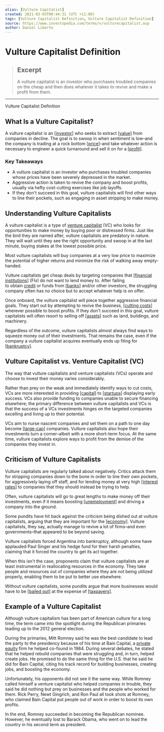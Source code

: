 ```yaml
---
alias: [Vulture Capitalist]
created: 2021-03-03T00:44:31 (UTC +11:00)
tags: [Vulture Capitalist Definition, Vulture Capitalist Definition]
source: https://www.investopedia.com/terms/v/vulturecapitalist.asp
author: Daniel Liberto
---
```


# Vulture Capitalist Definition

> ## Excerpt
> A vulture capitalist is an investor who purchases troubled companies on the cheap and then does whatever it takes to revive and make a profit from them.

---

Vulture Capitalist Definition
## What Is a Vulture Capitalist?

A vulture capitalist is an [[investor]](https://www.investopedia.com/terms/i/investor.asp) who seeks to extract [[value]](https://www.investopedia.com/terms/v/value.asp) from companies in decline. The goal is to swoop in when sentiment is low–and the company is trading at a rock bottom [[price]](https://www.investopedia.com/terms/m/market-price.asp)–and take whatever action is necessary to engineer a quick turnaround and sell it on for a [[profit]](https://www.investopedia.com/terms/p/profit.asp).

### Key Takeaways

-   A vulture capitalist is an investor who purchases troubled companies whose prices have been severely depressed in the market.
-   Aggressive action is taken to revive the company and boost profits, usually via hefty cost-cutting exercises like job layoffs.
-   If they don't succeed in this goal, vulture capitalists will find other ways to line their pockets, such as engaging in asset stripping to make money.

## Understanding Vulture Capitalists

A vulture capitalist is a type of [venture capitalist](https://www.investopedia.com/terms/v/venturecapitalist.asp) (VC) who looks for opportunities to make money by buying poor or distressed firms. Just like the bird they are named after, vulture capitalists are predatory in nature. They will wait until they see the right opportunity and swoop in at the last minute, buying stakes at the lowest possible price.  

Most vulture capitalists will buy companies at a very low price to maximize the potential of higher returns and minimize the risk of walking away empty-handed.

Vulture capitalists get cheap deals by targeting companies that [[financial institutions]](https://www.investopedia.com/terms/f/financialinstitution.asp) (FIs) do not want to lend money to. After failing to obtain [credit](https://www.investopedia.com/terms/c/credit.asp) or funds from [[banks]](https://www.investopedia.com/terms/b/bank.asp) and/or other investors, the struggling company often has no choice but to accept whatever help is on offer.

Once onboard, the vulture capitalist will piece together aggressive financial goals. They start out by attempting to revive the business, [[cutting costs]](https://www.investopedia.com/terms/c/cost-cutting.asp) wherever possible to boost profits. If they don't succeed in this goal, vulture capitalists will often resort to selling off [[assets]](https://www.investopedia.com/terms/a/asset.asp) such as land, buildings, and machinery.

Regardless of the outcome, vulture capitalists almost always find ways to squeeze money out of their investments. That remains the case, even if the company a vulture capitalist acquires eventually ends up filing for [[bankruptcy]](https://www.investopedia.com/terms/b/bankruptcy.asp).

## Vulture Capitalist vs. Venture Capitalist (VC)

The way that vulture capitalists and venture capitalists (VCs) operate and choose to invest their money varies considerably.

Rather than prey on the weak and immediately identify ways to cut costs, VCs are more interested in providing [[capital]](https://www.investopedia.com/terms/c/capital.asp) to [[startups]](https://www.investopedia.com/terms/s/startup.asp) displaying early success. VCs also provide funding to companies unable to secure financing elsewhere; the primary difference between vulture capitalists and VCs is that the success of a VCs investments hinges on the targeted companies excelling and living up to their potential.

VCs aim to nurse nascent companies and set them on a path to one day become [[large-cap]](https://www.investopedia.com/terms/l/large-cap.asp) companies. Vulture capitalists also hope their investments turn a corner–albeit with a more short-term focus. At the same time, vulture capitalists explore ways to profit from the demise of the companies they invest in.

## Criticism of Vulture Capitalists

Vulture capitalists are regularly talked about negatively. Critics attack them for stripping companies down to the bone in order to line their own pockets, for aggressively laying off staff, and for lending money at very high [[interest rates]](https://www.investopedia.com/terms/i/interestrate.asp) to companies that they should instead be trying to help.

Often, vulture capitalists will go to great lengths to make money off their investments, even if it means boosting [[unemployment]](https://www.investopedia.com/terms/u/unemployment.asp) and driving a company into the ground. 

Some pundits have hit back against the criticism being dished out at vulture capitalists, arguing that they are important for the [[economy]](https://www.investopedia.com/terms/e/economy.asp). Vulture capitalists, they say, actually manage to revive a lot of firms–and even governments–that appeared to be beyond saving.

Vulture capitalists forced Argentina into bankruptcy, although some have applauded Paul Singer and his hedge fund for their harsh penalties, claiming that it forced the country to get its act together.

When this isn't the case, proponents claim that vulture capitalists are at least instrumental in reallocating resources in the economy. They take people and resources out of companies where they are not being utilized properly, enabling them to be put to better use elsewhere.

Without vulture capitalists, some pundits argue that more businesses would have to be [[bailed out]](https://www.investopedia.com/terms/b/bailout.asp) at the expense of [[taxpayers]](https://www.investopedia.com/terms/t/taxpayer.asp).

## Example of a Vulture Capitalist

Although vulture capitalism has been part of American culture for a long time, the term came into the spotlight during the Republican primaries leading up to the 2012 general election. 

During the primaries, Mitt Romney said he was the best candidate to lead the party to the presidency because of his time at Bain Capital, a [private equity](https://www.investopedia.com/terms/p/privateequity.asp) firm he helped co-found in 1984. During several debates, he stated that he helped rebuild companies that were struggling and, in turn, helped create jobs. He promised to do the same thing for the U.S. that he said he did for Bain Capital, citing his track record for building businesses, creating jobs, and boosting the economy. 

Unfortunately, his opponents did not see it the same way. While Romney called himself a venture capitalist who helped companies in trouble, they said he did nothing but prey on businesses and the people who worked for them. Rick Perry, Newt Gingrich, and Ron Paul all took shots at Romney, who claimed Bain Capital put people out of work in order to boost its own profits.

In the end, Romney succeeded in becoming the Republican nominee. However, he eventually lost to Barack Obama, who went on to lead the country in his second term as president.
